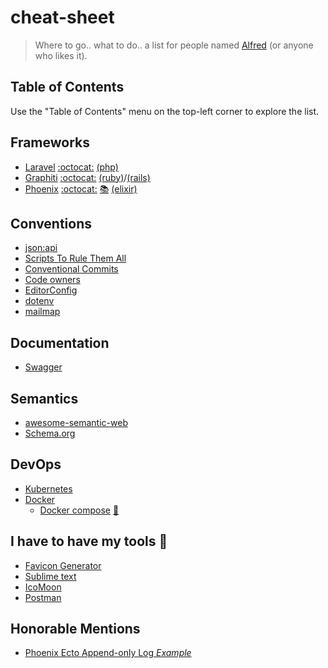 cheat-sheet
===
> Where to go.. what to do.. a list for people named [Alfred](https://github.com/AlfredGranson) (or anyone who likes it).

Table of Contents
----
Use the "Table of Contents" menu on the top-left corner to explore the list.

Frameworks
----
- [Laravel](https://laravel.com/) [:octocat:](https://github.com/laravel/framework) [(php)](https://www.php.net/)
- [Graphiti](https://www.graphiti.dev/) [:octocat:](https://github.com/graphiti-api/graphiti) [(ruby)](https://www.ruby-lang.org/en/)/[(rails)](https://rubyonrails.org/)
- [Phoenix](https://phoenixframework.org/) [:octocat:](https://github.com/phoenixframework/phoenix) [:books:](https://hexdocs.pm/phoenix/Phoenix.html) [(elixir)](https://elixir-lang.org/)

Conventions
----
- [json:api](https://jsonapi.org/)
- [Scripts To Rule Them All](https://github.com/github/scripts-to-rule-them-all)
- [Conventional Commits](https://www.conventionalcommits.org/en/v1.0.0/)
- [Code owners](https://docs.github.com/en/repositories/managing-your-repositorys-settings-and-features/customizing-your-repository/about-code-owners)
- [EditorConfig](https://editorconfig.org/)
- [dotenv](https://github.com/search?q=dotenv)
- [mailmap](https://git-scm.com/docs/gitmailmap)

Documentation
----
- [Swagger](https://swagger.io/)

Semantics
----
- [awesome-semantic-web](https://github.com/jbenner-radham/awesome-semantic-web)
- [Schema.org](https://schema.org/)

DevOps
----
- [Kubernetes](https://kubernetes.io/)
- [Docker](https://www.docker.com/)
    - [Docker compose](https://docs.docker.com/compose/) [:shushing_face: ](https://devhints.io/docker-compose)

I have to have my tools 🧰
----
- [Favicon Generator](https://realfavicongenerator.net/)
- [Sublime text](https://www.sublimetext.com/)
- [IcoMoon](https://icomoon.io/app/)
- [Postman](https://www.postman.com/)

Honorable Mentions
----
- [Phoenix Ecto Append-only Log *Example*](https://github.com/dwyl/phoenix-ecto-append-only-log-example)
